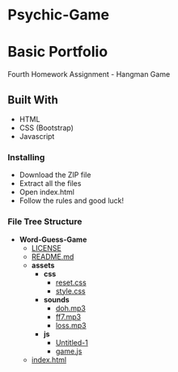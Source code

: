 # Psychic-Game


# Basic Portfolio

Fourth Homework Assignment - Hangman Game

## Built With

* HTML
* CSS (Bootstrap)
* Javascript

### Installing

* Download the ZIP file
* Extract all the files
* Open index.html
* Follow the rules and good luck!



### File Tree Structure

- __Word-Guess-Game__
  - [LICENSE](Word-Guess-Game/LICENSE)
  - [README.md](Word-Guess-Game/README.md)
  - __assets__
    - __css__
      - [reset.css](Word-Guess-Game/assets/css/reset.css)
      - [style.css](Word-Guess-Game/assets/css/style.css)
    - __sounds__
      - [doh.mp3](Word-Guess-Game/assets/sounds/doh.mp3)
      - [ff7.mp3](Word-Guess-Game/assets/sounds/ff7.mp3)
      - [loss.mp3](Word-Guess-Game/assets/sounds/loss.mp3)
    - __js__
      - [Untitled-1](Word-Guess-Game/assets/js/Untitled-1)
      - [game.js](Word-Guess-Game/assets/js/game.js)
  - [index.html](Word-Guess-Game/index.html)



